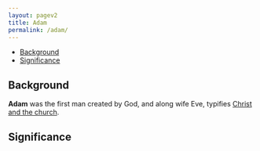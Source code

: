 ```yaml
---
layout: pagev2
title: Adam
permalink: /adam/
---
```

- [Background](#background)
- [Significance](#significance)

## Background

**Adam** was the first man created by God, and along wife Eve, typifies [Christ and the church](../eve#significance).

## Significance
